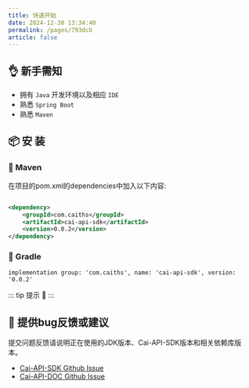 ```yaml
---
title: 快速开始
date: 2024-12-30 13:34:40
permalink: /pages/793dcb
article: false
---
```


## 👌 新手需知

- 拥有 `Java` 开发环境以及相应 `IDE`
- 熟悉 `Spring Boot`
- 熟悉 `Maven`

## 📦 安 装

### 🍊 Maven

在项目的pom.xml的dependencies中加入以下内容:

```xml

<dependency>
    <groupId>com.caiths</groupId>
    <artifactId>cai-api-sdk</artifactId>
    <version>0.0.2</version>
</dependency>
```

### 🍐 Gradle

```
implementation group: 'com.caiths', name: 'cai-api-sdk', version: '0.0.2'
```

::: tip 提示 🔔️
<Badge text="JDK 8 +" />
:::

## 🐞 提供bug反馈或建议

提交问题反馈请说明正在使用的JDK版本、Cai-API-SDK版本和相关依赖库版本。

* [Cai-API-SDK Github Issue](https://github.com/poboll/cai-api-sdk/issues)
* [Cai-API-DOC Github Issue](https://github.com/poboll/cai-api-doc/issues)

